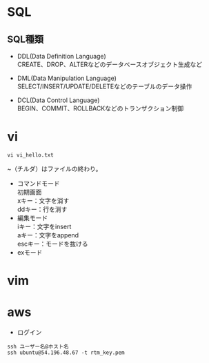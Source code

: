 
# SQL

## SQL種類

- DDL(Data Definition Language)    
CREATE、DROP、ALTERなどのデータベースオブジェクト生成など    

- DML(Data Manipulation Language)    
SELECT/INSERT/UPDATE/DELETEなどのテーブルのデータ操作    

- DCL(Data Control Language)    
BEGIN、COMMIT、ROLLBACKなどのトランザクション制御    


# vi

```
vi vi_hello.txt
```

~（チルダ）はファイルの終わり。    


- コマンドモード    
 初期画面    
 xキー：文字を消す    
 ddキー：行を消す    
- 編集モード    
 iキー：文字をinsert    
 aキー：文字をappend    
 escキー：モードを抜ける    
- exモード    


# vim



# aws

- ログイン    

```
ssh ユーザー名@ホスト名
ssh ubuntu@54.196.48.67 -t rtm_key.pem
```














